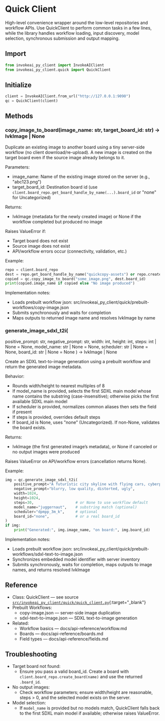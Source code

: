 # Quick Client

High-level convenience wrapper around the low-level repositories and workflow APIs. Use QuickClient to perform common tasks in a few lines, while the library handles workflow loading, input discovery, model selection, synchronous submission and output mapping.

## Import

```python
from invokeai_py_client import InvokeAIClient
from invokeai_py_client.quick import QuickClient
```

## Initialize

```python
client = InvokeAIClient.from_url("http://127.0.0.1:9090")
qc = QuickClient(client)
```

## Methods

### copy_image_to_board(image_name: str, target_board_id: str) -> IvkImage | None

Duplicate an existing image to another board using a tiny server-side workflow (no client download/re-upload). A new image is created on the target board even if the source image already belongs to it.

Parameters:
- image_name: Name of the existing image stored on the server (e.g., "abc123.png")
- target_board_id: Destination board id (use `client.board_repo.get_board_handle_by_name(...).board_id` or "none" for Uncategorized)

Returns:
- IvkImage (metadata for the newly created image) or None if the workflow completed but produced no image

Raises ValueError if:
- Target board does not exist
- Source image does not exist
- API/workflow errors occur (connectivity, validation, etc.)

Example:
```python
repo = client.board_repo
dest = repo.get_board_handle_by_name("quickcopy-assets") or repo.create_board("quickcopy-assets")
copied = qc.copy_image_to_board("some_image.png", dest.board_id)
print(copied.image_name if copied else "No image produced")
```

Implementation notes:
- Loads prebuilt workflow json: src/invokeai_py_client/quick/prebuilt-workflows/copy-image.json
- Submits synchronously and waits for completion
- Maps outputs to returned image name and resolves IvkImage by name

### generate_image_sdxl_t2i(
  positive_prompt: str,
  negative_prompt: str,
  width: int,
  height: int,
  steps: int | None = None,
  model_name: str | None = None,
  scheduler: str | None = None,
  board_id: str | None = None
) -> IvkImage | None

Create an SDXL text-to-image generation using a prebuilt workflow and return the generated image metadata.

Behavior:
- Rounds width/height to nearest multiples of 8
- If model_name is provided, selects the first SDXL main model whose name contains the substring (case-insensitive); otherwise picks the first available SDXL main model
- If scheduler is provided, normalizes common aliases then sets the field if present
- If steps is provided, overrides default steps
- If board_id is None, uses "none" (Uncategorized). If non-None, validates the board exists.

Returns:
- IvkImage (the first generated image’s metadata), or None if canceled or no output images were produced

Raises ValueError on API/workflow errors (cancellation returns None).

Example:
```python
img = qc.generate_image_sdxl_t2i(
    positive_prompt="A futuristic city skyline with flying cars, cyberpunk neon, detailed architecture",
    negative_prompt="blurry, low quality, distorted, ugly",
    width=1024,
    height=1024,
    steps=30,                   # or None to use workflow default
    model_name="juggernaut",    # substring match (optional)
    scheduler="dpmpp_3m_k",     # optional
    board_id="none",            # or a real board_id
)
if img:
    print("Generated:", img.image_name, "on board:", img.board_id)
```

Implementation notes:
- Loads prebuilt workflow json: src/invokeai_py_client/quick/prebuilt-workflows/sdxl-text-to-image.json
- Synchronizes embedded model identifier with server inventory
- Submits synchronously, waits for completion, maps outputs to image names, and returns resolved IvkImage

## Reference

- Class: QuickClient — see source [`src/invokeai_py_client/quick/quick_client.py`](https://github.com/CodeGandee/invokeai-py-client/blob/main/src/invokeai_py_client/quick/quick_client.py){:target="_blank"}
- Prebuilt Workflows:
  - copy-image.json — server-side image duplication
  - sdxl-text-to-image.json — SDXL text-to-image generation
- Related:
  - Workflow basics — docs/api-reference/workflow.md
  - Boards — docs/api-reference/boards.md
  - Field types — docs/api-reference/fields.md

## Troubleshooting

- Target board not found:
  - Ensure you pass a valid board_id. Create a board with `client.board_repo.create_board(name)` and use the returned `.board_id`.
- No output images:
  - Check workflow parameters; ensure width/height are reasonable, steps > 0, and the selected model exists on the server.
- Model selection:
  - If `model_name` is provided but no models match, QuickClient falls back to the first SDXL main model if available; otherwise raises ValueError.